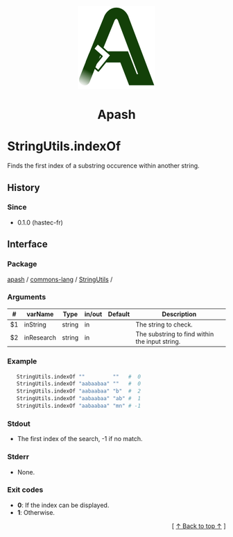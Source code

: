 
<div align='center' id='apash-top'>
  <a href='https://github.com/hastec-fr/apash'>
    <img alt='apash-logo' src='../../../../../../assets/apash-logo.svg'/>
  </a>

  # Apash
</div>


# StringUtils.indexOf
Finds the first index of a substring occurence within another string.

## History
### Since
  * 0.1.0 (hastec-fr)

## Interface
### Package
<!-- apash.packageBegin -->
[apash](../../../apash.md) / [commons-lang](../../commons-lang.md) / [StringUtils](../StringUtils.md) / 
<!-- apash.packageEnd -->

### Arguments
 | #      | varName        | Type          | in/out   | Default    | Description                           |
 |--------|----------------|---------------|----------|------------|---------------------------------------|
 | $1     | inString       | string        | in       |            | The string to check.                  |
 | $2     | inResearch     | string        | in       |            | The substring to find within the input string. |

### Example
 ```bash
    StringUtils.indexOf ""         ""   #  0
    StringUtils.indexOf "aabaabaa" ""   #  0
    StringUtils.indexOf "aabaabaa" "b"  #  2
    StringUtils.indexOf "aabaabaa" "ab" #  1
    StringUtils.indexOf "aabaabaa" "mn" # -1
 ```

### Stdout
  * The first index of the search, -1 if no match.
### Stderr
  * None.

### Exit codes
  * **0**: If the index can be displayed.
  * **1**: Otherwise.

  <div align='right'>[ <a href='#apash-top'>↑ Back to top ↑</a> ]</div>

